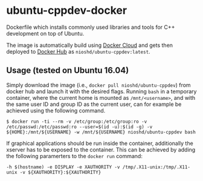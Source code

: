 # ubuntu-cppdev-docker

Dockerfile which installs commonly used libraries and tools for C++ development on top of Ubuntu.

The image is automatically build using [Docker Cloud](https://cloud.docker.com/swarm/nioshd/repository/docker/nioshd/ubuntu-cppdev/general) and gets then deployed to [Docker Hub](https://hub.docker.com/r/nioshd/ubuntu-cppdev/) as `nioshd/ubuntu-cppdev:latest`.


## Usage (tested on Ubuntu 16.04)

Simply download the image (i.e., `docker pull nioshd/ubuntu-cppdev`) from docker hub and launch it with the desired flags. Running `bash` in a temporary container, where the current home is mounted as `/mnt/<username>`, and with the same user ID and group ID as the current user, can for example be achieved using the following command.

```
$ docker run -ti --rm -v /etc/group:/etc/group:ro -v /etc/passwd:/etc/passwd:ro --user=$(id -u):$(id -g) -v ${HOME}:/mnt/${USERNAME} -w /mnt/${USERNAME} nioshd/ubuntu-cppdev bash

```

If graphical applications should be run inside the container, additionally the xserver has to be exposed to the container. This can be achieved by adding the following paramerters to the `docker run` command:

```
-h $(hostname) -e DISPLAY -e XAUTHORITY -v /tmp/.X11-unix:/tmp/.X11-unix -v ${XAUTHORITY}:${XAUTHORITY}
```
